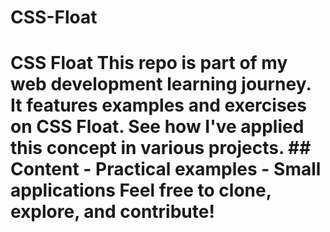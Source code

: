 # CSS-Float
# CSS Float  This repo is part of my web development learning journey. It features examples and exercises on CSS Float.   See how I've applied this concept in various projects.  ## Content - Practical examples - Small applications  Feel free to clone, explore, and contribute!

